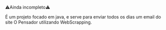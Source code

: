 ⚠️Ainda incompleto⚠️

É um projeto focado em java, e serve para enviar todos os dias um email do site O Pensador utilizando WebScrapping.

